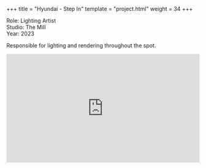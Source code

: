+++
title = "Hyundai - Step In"
template = "project.html"
weight = 34
+++

Role: Lighting Artist  
Studio: The Mill  
Year: 2023  

Responsible for lighting and rendering throughout the spot.

<div style="padding:56.25% 0 0 0;position:relative;"><iframe src="https://player.vimeo.com/video/998337566?h=29065f1aeb&amp;badge=0&amp;autopause=0&amp;player_id=0&amp;app_id=58479" frameborder="0" allow="autoplay; fullscreen; picture-in-picture; clipboard-write" style="position:absolute;top:0;left:0;width:100%;height:100%;" title="hyundai_step"></iframe></div><script src="https://player.vimeo.com/api/player.js"></script>
